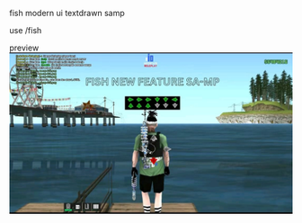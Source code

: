 fish modern ui textdrawn samp

use /fish

preview 
![Fish Preview](https://github.com/AgusSampXD/fish-samp-textdrawn-modern/blob/main/fish.jpg) 
